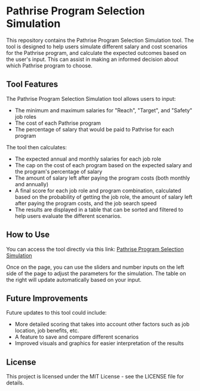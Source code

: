# Pathrise Program Selection Simulation

This repository contains the Pathrise Program Selection Simulation tool. The tool is designed to help users simulate different salary and cost scenarios for the Pathrise program, and calculate the expected outcomes based on the user's input. This can assist in making an informed decision about which Pathrise program to choose.

## Tool Features
The Pathrise Program Selection Simulation tool allows users to input:

- The minimum and maximum salaries for "Reach", "Target", and "Safety" job roles
- The cost of each Pathrise program
- The percentage of salary that would be paid to Pathrise for each program

The tool then calculates:

- The expected annual and monthly salaries for each job role
- The cap on the cost of each program based on the expected salary and the program's percentage of salary
- The amount of salary left after paying the program costs (both monthly and annually)
- A final score for each job role and program combination, calculated based on the probability of getting the job role, the amount of salary left after paying the program costs, and the job search speed
- The results are displayed in a table that can be sorted and filtered to help users evaluate the different scenarios.

## How to Use
You can access the tool directly via this link: [Pathrise Program Selection Simulation](https://pathriseprogramselectionsimulation-4eura4rey1d.streamlit.app/)

Once on the page, you can use the sliders and number inputs on the left side of the page to adjust the parameters for the simulation. The table on the right will update automatically based on your input.

## Future Improvements
Future updates to this tool could include:

- More detailed scoring that takes into account other factors such as job location, job benefits, etc.
- A feature to save and compare different scenarios
- Improved visuals and graphics for easier interpretation of the results

## License
This project is licensed under the MIT License - see the LICENSE file for details.
